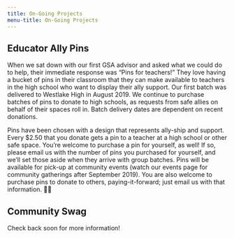 ```yaml
---
title: On-Going Projects
menu-title: On-Going Projects
---
```


## Educator Ally Pins

When we sat down with our first GSA advisor and asked what we could do to help, their immediate response was “Pins for teachers!” They love having a bucket of pins in their classroom that they can make available to teachers in the high school who want to display their ally support. Our first batch was delivered to Westlake High in August 2019. We continue to purchase batches of pins to donate to high schools, as requests from safe allies on behalf of their spaces roll in. Batch delivery dates are dependent on recent donations. 

Pins have been chosen with a design that represents ally-ship and support. Every $2.50 that you donate gets a pin to a teacher at a high school or other safe space. You’re welcome to purchase a pin for yourself, as well! If so, please email us with the number of pins you purchased for yourself, and we’ll set those aside when they arrive with group batches. Pins will be available for pick-up at community events (watch our events page for community gatherings after September 2019). You are also welcome to purchase pins to donate to others, paying-it-forward; just email us with that information. 🏳️‍🌈

## Community Swag

Check back soon for more information!  
